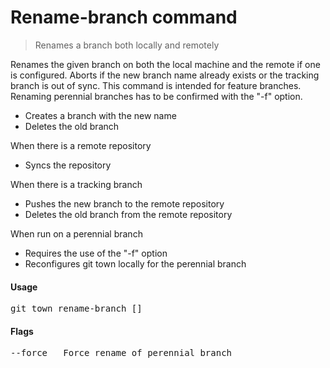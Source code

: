 <h1 textrun="command-heading">Rename-branch command</h1>

<blockquote textrun="command-summary">
Renames a branch both locally and remotely
</blockquote>

<a textrun="command-description">
Renames the given branch on both the local machine and the remote if one is configured.
Aborts if the new branch name already exists or the tracking branch is out of sync.
This command is intended for feature branches.
Renaming perennial branches has to be confirmed with the "-f" option.

* Creates a branch with the new name
* Deletes the old branch

When there is a remote repository

* Syncs the repository

When there is a tracking branch

* Pushes the new branch to the remote repository
* Deletes the old branch from the remote repository

When run on a perennial branch

* Requires the use of the "-f" option
* Reconfigures git town locally for the perennial branch
</a>

#### Usage

<pre textrun="command-usage">
git town rename-branch [<old_branch_name>] <new_branch_name>
</pre>

#### Flags

<pre textrun="command-flags">
--force   Force rename of perennial branch
</pre>

